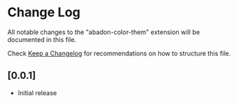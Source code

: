 # Change Log

All notable changes to the "abadon-color-them" extension will be documented in this file.

Check [Keep a Changelog](http://keepachangelog.com/) for recommendations on how to structure this file.

## [0.0.1]

- Initial release

